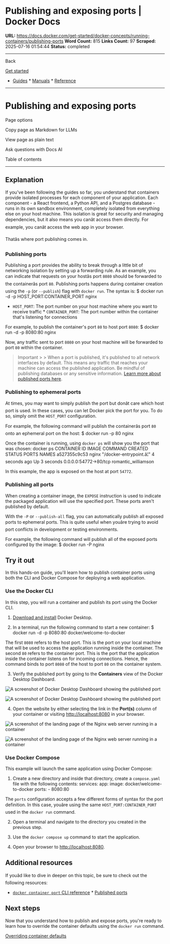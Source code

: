 # Publishing and exposing ports | Docker Docs

**URL:** https://docs.docker.com/get-started/docker-concepts/running-containers/publishing-ports
**Word Count:** 815
**Links Count:** 97
**Scraped:** 2025-07-16 01:54:44
**Status:** completed

---

Back

[Get started](https://docs.docker.com/get-started/)

  * [Guides](https://docs.docker.com/guides/)   * [Manuals](https://docs.docker.com/manuals/)   * [Reference](https://docs.docker.com/reference/)

* * *

# Publishing and exposing ports

Page options

Copy page as Markdown for LLMs

View page as plain text

Ask questions with Docs AI

Table of contents

* * *

## Explanation

If you've been following the guides so far, you understand that containers provide isolated processes for each component of your application. Each component - a React frontend, a Python API, and a Postgres database - runs in its own sandbox environment, completely isolated from everything else on your host machine. This isolation is great for security and managing dependencies, but it also means you canât access them directly. For example, you canât access the web app in your browser.

Thatâs where port publishing comes in.

### Publishing ports

Publishing a port provides the ability to break through a little bit of networking isolation by setting up a forwarding rule. As an example, you can indicate that requests on your hostâs port `8080` should be forwarded to the containerâs port `80`. Publishing ports happens during container creation using the `-p` \(or `--publish`\) flag with `docker run`. The syntax is:               $ docker run -d -p HOST_PORT:CONTAINER_PORT nginx     

  * `HOST_PORT`: The port number on your host machine where you want to receive traffic   * `CONTAINER_PORT`: The port number within the container that's listening for connections

For example, to publish the container's port `80` to host port `8080`:               $ docker run -d -p 8080:80 nginx     

Now, any traffic sent to port `8080` on your host machine will be forwarded to port `80` within the container.

> Important >  > When a port is published, it's published to all network interfaces by default. This means any traffic that reaches your machine can access the published application. Be mindful of publishing databases or any sensitive information. [Learn more about published ports here](https://docs.docker.com/engine/network/#published-ports).

### Publishing to ephemeral ports

At times, you may want to simply publish the port but donât care which host port is used. In these cases, you can let Docker pick the port for you. To do so, simply omit the `HOST_PORT` configuration.

For example, the following command will publish the containerâs port `80` onto an ephemeral port on the host:               $ docker run -p 80 nginx     

Once the container is running, using `docker ps` will show you the port that was chosen:               docker ps     CONTAINER ID   IMAGE         COMMAND                  CREATED          STATUS          PORTS                    NAMES     a527355c9c53   nginx         "/docker-entrypoint.â¦"   4 seconds ago    Up 3 seconds    0.0.0.0:54772->80/tcp    romantic_williamson     

In this example, the app is exposed on the host at port `54772`.

### Publishing all ports

When creating a container image, the `EXPOSE` instruction is used to indicate the packaged application will use the specified port. These ports aren't published by default.

With the `-P` or `--publish-all` flag, you can automatically publish all exposed ports to ephemeral ports. This is quite useful when youâre trying to avoid port conflicts in development or testing environments.

For example, the following command will publish all of the exposed ports configured by the image:               $ docker run -P nginx     

## Try it out

In this hands-on guide, you'll learn how to publish container ports using both the CLI and Docker Compose for deploying a web application.

### Use the Docker CLI

In this step, you will run a container and publish its port using the Docker CLI.

  1. [Download and install](https://docs.docker.com/get-started/get-docker/) Docker Desktop.

  2. In a terminal, run the following command to start a new container:                    $ docker run -d -p 8080:80 docker/welcome-to-docker          

The first `8080` refers to the host port. This is the port on your local machine that will be used to access the application running inside the container. The second `80` refers to the container port. This is the port that the application inside the container listens on for incoming connections. Hence, the command binds to port `8080` of the host to port `80` on the container system.

  3. Verify the published port by going to the **Containers** view of the Docker Desktop Dashboard.

![A screenshot of Docker Desktop Dashboard showing the published port](https://docs.docker.com/get-started/docker-concepts/running-containers/images/published-ports.webp)

![A screenshot of Docker Desktop Dashboard showing the published port](https://docs.docker.com/get-started/docker-concepts/running-containers/images/published-ports.webp)

  4. Open the website by either selecting the link in the **Port\(s\)** column of your container or visiting <http://localhost:8080> in your browser.

![A screenshot of the landing page of the Nginx web server running in a container](https://docs.docker.com/get-started/docker-concepts/the-basics/images/access-the-frontend.webp?border=true)

![A screenshot of the landing page of the Nginx web server running in a container](https://docs.docker.com/get-started/docker-concepts/the-basics/images/access-the-frontend.webp?border=true)

### Use Docker Compose

This example will launch the same application using Docker Compose:

  1. Create a new directory and inside that directory, create a `compose.yaml` file with the following contents:                    services:            app:              image: docker/welcome-to-docker              ports:                - 8080:80

The `ports` configuration accepts a few different forms of syntax for the port definition. In this case, youâre using the same `HOST_PORT:CONTAINER_PORT` used in the `docker run` command.

  2. Open a terminal and navigate to the directory you created in the previous step.

  3. Use the `docker compose up` command to start the application.

  4. Open your browser to <http://localhost:8080>.

## Additional resources

If youâd like to dive in deeper on this topic, be sure to check out the following resources:

  * [`docker container port` CLI reference](https://docs.docker.com/reference/cli/docker/container/port/)   * [Published ports](https://docs.docker.com/engine/network/#published-ports)

## Next steps

Now that you understand how to publish and expose ports, you're ready to learn how to override the container defaults using the `docker run` command.

[Overriding container defaults](https://docs.docker.com/get-started/docker-concepts/running-containers/overriding-container-defaults/)